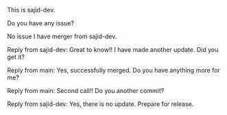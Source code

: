 This is sajid-dev. 

Do you have any issue?

No issue I have merger from sajid-dev.

Reply from sajid-dev: Great to know!! I have made another update. Did you get it?

Reply from main: Yes, successfully merged. Do you have anything more for me?

Reply from main: Second call!! Do you another commit? 

Reply from sajid-dev: Yes, there is no update. Prepare for release.